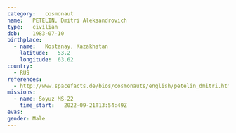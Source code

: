 ```yaml
---
category:	cosmonaut
name:	PETELIN, Dmitri Aleksandrovich
type:	civilian
dob:	1983-07-10
birthplace:
  - name:	Kostanay, Kazakhstan
    latitude:	53.2
    longitude:	63.62
country:
  - RUS
references:
  - http://www.spacefacts.de/bios/cosmonauts/english/petelin_dmitri.htm
missions:
  - name: Soyuz MS-22
    time_start:   2022-09-21T13:54:49Z
evas:
gender:	Male
---
```


